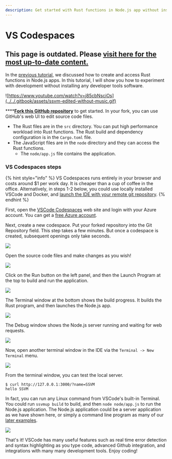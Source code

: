 ```yaml
---
description: Get started with Rust functions in Node.js app without installing any software
---
```


# VS Codespaces

## This page is outdated. Please [visit here for the most up-to-date content.](https://www.secondstate.io/articles/getting-started-rust-nodejs-vscode/)

In the [previous tutorial](./), we discussed how to create and access Rust functions in Node.js apps. In this tutorial, I will show you how to experiment with development without installing any developer tools software.

![https://www.youtube.com/watch?v=j85cbNsciOs](../../.gitbook/assets/ssvm-edited-without-music.gif)

\*\*\*\*[**Fork this GitHub repository**](https://github.com/second-state/ssvm-nodejs-starter/fork) to get started. In your fork, you can use GitHub's web UI to edit source code files.

* The Rust files are in the `src` directory. You can put high performance workload into Rust functions. The Rust build and dependency configuration is in the `Cargo.toml` file.
* The JavaScript files are in the `node` directory and they can access the Rust functions.
  * The `node/app.js` file contains the application.

### VS Codespaces steps

{% hint style="info" %}
VS Codespaces runs entirely in your browser and costs around $1 per work day. It is cheaper than a cup of coffee in the office. Alternatively, in steps 1-2 below, you could use locally installed VSCode and Docker, and [launch the IDE with your remote git repository](https://code.visualstudio.com/remote-tutorials/containers/getting-started).
{% endhint %}

First, open the [VSCode Codespaces](https://online.visualstudio.com/) web site and login with your Azure account. You can get a [free Azure account](https://azure.microsoft.com/en-us/free/).

Next, create a new codespace. Put your forked repository into the Git Repository field. This step takes a few minutes. But once a codespace is created, subsequent openings only take seconds.

![](../../.gitbook/assets/vscode_create.png)

Open the source code files and make changes as you wish!

![](../../.gitbook/assets/vscode_code.png)

Click on the Run button on the left panel, and then the Launch Program at the top to build and run the application.

![](../../.gitbook/assets/vscode_run.png)

The Terminal window at the bottom shows the build progress. It builds the Rust program, and then launches the Node.js app.

![](../../.gitbook/assets/vscode_build.png)

The Debug window shows the Node.js server running and waiting for web requests.

![](../../.gitbook/assets/vscode_debug.png)

Now, open another terminal window in the IDE via the `Terminal -> New Terminal` menu.

![](../../.gitbook/assets/vscode_terminal.png)

From the terminal window, you can test the local server.

```text
$ curl http://127.0.0.1:3000/?name=SSVM
hello SSVM
```

In fact, you can run any Linux command from VSCode's built-in Terminal. You could run `ssvmup build` to build, and then `node node/app.js` to run the Node.js application. The Node.js application could be a server application as we have shown here, or simply a command line program as many of our [later examples](../pass-any-argument-and-return-any-value.md).

![](../../.gitbook/assets/vscode_terminal_ssvm.png)

That's it! VSCode has many useful features such as real time error detection and syntax highlighting as you type code, advanced Github integration, and integrations with many many development tools. Enjoy coding!

